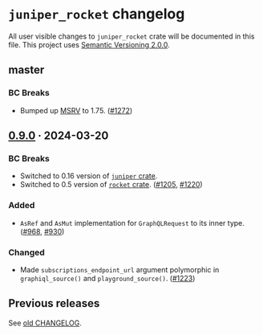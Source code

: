 `juniper_rocket` changelog
==========================

All user visible changes to `juniper_rocket` crate will be documented in this file. This project uses [Semantic Versioning 2.0.0].




## master

### BC Breaks

- Bumped up [MSRV] to 1.75. ([#1272])

[#1272]: /../../pull/1272




## [0.9.0] · 2024-03-20
[0.9.0]: /../../tree/juniper_rocket-v0.9.0/juniper_rocket

### BC Breaks

- Switched to 0.16 version of [`juniper` crate].
- Switched to 0.5 version of [`rocket` crate]. ([#1205], [#1220])

### Added

- `AsRef` and `AsMut` implementation for `GraphQLRequest` to its inner type. ([#968], [#930])

### Changed

- Made `subscriptions_endpoint_url` argument polymorphic in `graphiql_source()` and `playground_source()`. ([#1223])

[#930]: /../../issues/930
[#968]: /../../pull/968
[#1205]: /../../pull/1205
[#1220]: /../../pull/1220
[#1223]: /../../pull/1223




## Previous releases

See [old CHANGELOG](/../../blob/juniper_rocket-v0.8.2/juniper_rocket/CHANGELOG.md).




[`juniper` crate]: https://docs.rs/juniper
[`rocket` crate]: https://docs.rs/rocket
[MSRV]: https://doc.rust-lang.org/cargo/reference/manifest.html#the-rust-version-field
[Semantic Versioning 2.0.0]: https://semver.org

